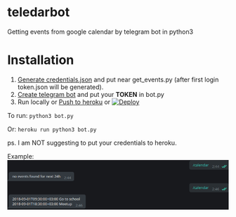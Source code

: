 # teledarbot
Getting events from google calendar by telegram bot in python3

# Installation
1. [Generate credentials.json](https://docs.simplecalendar.io/google-api-key/) and put near get_events.py 
(after first login token.json will be generated).
2. [Create telegram bot](https://docs.microsoft.com/en-us/azure/bot-service/bot-service-channel-connect-telegram?view=azure-bot-service-3.0) 
and put your <b>TOKEN</b> in bot.py
3. Run locally or [Push to heroku](https://devcenter.heroku.com/articles/git) or 
[![Deploy](https://www.herokucdn.com/deploy/button.svg)](https://heroku.com/deploy)

To run: `python3 bot.py`

Or: `heroku run python3 bot.py`


ps. I am NOT suggesting to put your credentials to heroku.

Example:
![image](image.png)